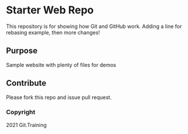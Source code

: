 # Starter Web Repo

This repository is for showing how Git and GitHub work. Adding a line for rebasing example, then more changes!

## Purpose

Sample website with plenty of files for demos

## Contribute

Please fork this repo and issue pull request.

### Copyright

2021 Git.Training